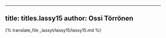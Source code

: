 
---
title: titles.lassy15
author: Ossi Törrönen
---
{% translate_file _lassyt/lassy15/lassy15.md %}